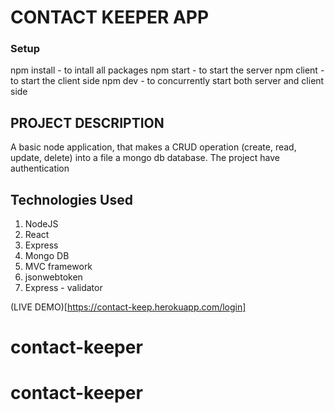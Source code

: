 # CONTACT KEEPER APP
### Setup
npm install - to intall all packages
npm start - to start the server
npm client - to start the client side
npm dev - to concurrently start both server and client side

## PROJECT DESCRIPTION
A basic node application, that makes a CRUD operation (create, read, update, delete) into a file a mongo db database. The project have authentication

## Technologies Used
1. NodeJS
2. React
3. Express
4. Mongo DB
5. MVC framework
6. jsonwebtoken
7. Express - validator


(LIVE DEMO)[https://contact-keep.herokuapp.com/login]

# contact-keeper
# contact-keeper
